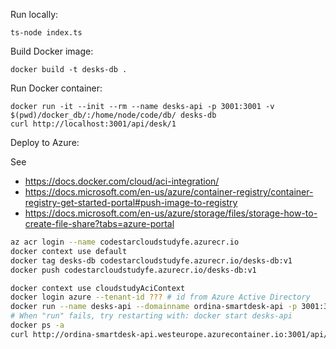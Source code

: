 Run locally:

```
ts-node index.ts
```

Build Docker image:

```
docker build -t desks-db .
```

Run Docker container:

```
docker run -it --init --rm --name desks-api -p 3001:3001 -v $(pwd)/docker_db/:/home/node/code/db/ desks-db
curl http://localhost:3001/api/desk/1
```

Deploy to Azure:

See 

* https://docs.docker.com/cloud/aci-integration/
* https://docs.microsoft.com/en-us/azure/container-registry/container-registry-get-started-portal#push-image-to-registry
* https://docs.microsoft.com/en-us/azure/storage/files/storage-how-to-create-file-share?tabs=azure-portal

```bash
az acr login --name codestarcloudstudyfe.azurecr.io
docker context use default
docker tag desks-db codestarcloudstudyfe.azurecr.io/desks-db:v1
docker push codestarcloudstudyfe.azurecr.io/desks-db:v1

docker context use cloudstudyAciContext
docker login azure --tenant-id ??? # id from Azure Active Directory
docker run --name desks-api --domainname ordina-smartdesk-api -p 3001:3001 -v sacloudstudyfe/mve-volume:/home/node/code/db/ codestarcloudstudyfe.azurecr.io/desks-db:v1 # volume is missing
# When "run" fails, try restarting with: docker start desks-api
docker ps -a
curl http://ordina-smartdesk-api.westeurope.azurecontainer.io:3001/api/desk/1
```